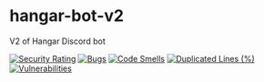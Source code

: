 # hangar-bot-v2
V2 of Hangar Discord bot

[![Security Rating](https://sonarcloud.io/api/project_badges/measure?project=WoutersThijs_hangar-bot-v2&metric=security_rating)](https://sonarcloud.io/summary/new_code?id=WoutersThijs_hangar-bot-v2)
[![Bugs](https://sonarcloud.io/api/project_badges/measure?project=WoutersThijs_hangar-bot-v2&metric=bugs)](https://sonarcloud.io/summary/new_code?id=WoutersThijs_hangar-bot-v2)
[![Code Smells](https://sonarcloud.io/api/project_badges/measure?project=WoutersThijs_hangar-bot-v2&metric=code_smells)](https://sonarcloud.io/summary/new_code?id=WoutersThijs_hangar-bot-v2)
[![Duplicated Lines (%)](https://sonarcloud.io/api/project_badges/measure?project=WoutersThijs_hangar-bot-v2&metric=duplicated_lines_density)](https://sonarcloud.io/summary/new_code?id=WoutersThijs_hangar-bot-v2)
[![Vulnerabilities](https://sonarcloud.io/api/project_badges/measure?project=WoutersThijs_hangar-bot-v2&metric=vulnerabilities)](https://sonarcloud.io/summary/new_code?id=WoutersThijs_hangar-bot-v2)
